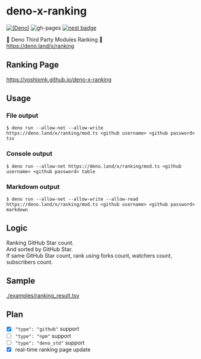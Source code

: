 # deno-x-ranking
[![(Deno)](https://img.shields.io/badge/deno-v1.1.3-green.svg?style=flat-square&logo=deno)](https://deno.land)
![gh-pages](https://github.com/yoshixmk/deno-x-ranking/workflows/gh-pages/badge.svg)
[![nest badge](https://nest.land/badge.svg)](https://nest.land/package/ranking)  

🦕 Deno Third Party Modules Ranking 👑    
https://deno.land/x/ranking

## Ranking Page
https://yoshixmk.github.io/deno-x-ranking

## Usage
### File output
```Shell
$ deno run --allow-net --allow-write https://deno.land/x/ranking/mod.ts <github username> <github password> tsv
```

### Console output
```Shell
$ deno run --allow-net https://deno.land/x/ranking/mod.ts <github username> <github password> table
```

### Markdown output
```Shell
$ deno run --allow-net --allow-write --allow-read https://deno.land/x/ranking/mod.ts <github username> <github password> markdown
```

## Logic
Ranking GitHub Star count.  
And sorted by GitHub Star.  
If same GitHub Star count, rank using forks count, watchers count, subscribers count.

## Sample
[./examples/ranking_result.tsv](./examples/ranking_result.tsv)

## Plan
- [x] `"type": "github"` support  
- [ ] `"type": "npm"` support  
- [ ] `"type": "deno_std"` support  
- [x] real-time ranking page update
